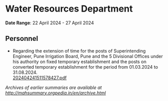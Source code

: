 # Water Resources Department

**Date Range**: 22 April 2024 - 27 April 2024


## Personnel
- Regarding the extension of time for the posts of Superintending Engineer, Pune Irrigation Board, Pune and the 5 Divisional Offices under his authority on fixed temporary establishment and the posts on converted temporary establishment for the period from 01.03.2024 to 31.08.2024.\
  [202404241511578427.pdf](https://gr.maharashtra.gov.in/Site/Upload/Government%20Resolutions/English/202404241511578427.pdf)


*Archives of earlier summaries are available at http://mahsummary.orgpedia.in/en/archive.html*